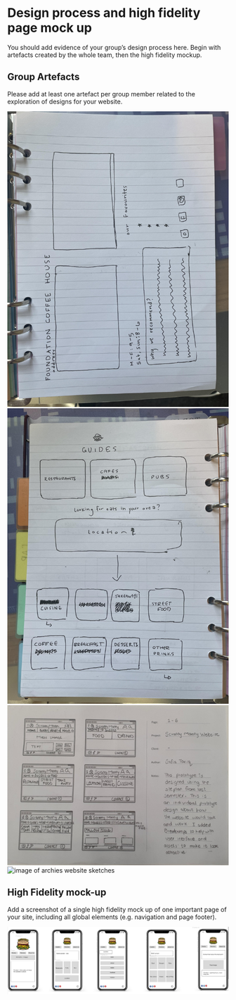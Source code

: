# Design process and high fidelity page mock up

You should add evidence of your group’s design process here. Begin with artefacts created by the whole team, then the high fidelity mockup.

## Group Artefacts

Please add at least one artefact per group member related to the exploration of designs for your website.

<img src="sp4-media/abbey-sketch1.jpg" alt="images of abbeys original website sketches">

<img src="sp4-media/abbey-sketch2.jpg" alt="images of abbeys original website sketches">

<img src="sp4-media/safia-designs.jpg" alt="images of safia's original website sketches">

<img src="sp4-media/archie-sketch.jpg" alt="image of archies website sketches">

## High Fidelity mock-up

Add a screenshot of a single high fidelity mock up of one important page of your site, including all global elements (e.g. navigation and page footer).

<img src="sp4-media/figmateamprototype.PNG" alt="High Fidelity Prototype">
